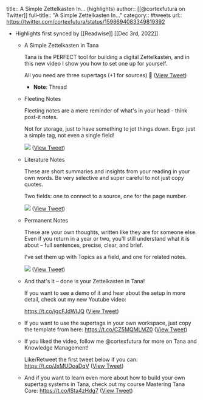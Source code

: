 title:: A Simple Zettelkasten In... (highlights)
author:: [[@cortexfutura on Twitter]]
full-title:: "A Simple Zettelkasten In..."
category:: #tweets
url:: https://twitter.com/cortexfutura/status/1598694083349819392

- Highlights first synced by [[Readwise]] [[Dec 3rd, 2022]]
	- A Simple Zettelkasten in Tana
	  
	  Tana is the PERFECT tool for building a digital Zettelkasten, and in this new video I show you how to set one up for yourself.
	  
	  All you need are three supertags (+1 for sources)
	  🧵 ([View Tweet](https://twitter.com/cortexfutura/status/1598694083349819392))
		- **Note**: Thread
	- Fleeting Notes
	  
	  Fleeting notes are a mere reminder of what's in your head - think post-it notes.
	  
	  Not for storage, just to have something to jot things down.
	  Ergo: just a simple tag, not even a single field! 
	  
	  ![](https://pbs.twimg.com/media/Fi-zzVjVsAENxjT.jpg) ([View Tweet](https://twitter.com/cortexfutura/status/1598694093252571136))
	- Literature Notes
	  
	  These are short summaries and insights from your reading in your own words. Be very selective and super careful to not just copy quotes.
	  
	  Two fields: one to connect to a source, one for the page number. 
	  
	  ![](https://pbs.twimg.com/media/Fi-zz1GUcAIES_V.jpg) ([View Tweet](https://twitter.com/cortexfutura/status/1598694101540429824))
	- Permanent Notes
	  
	  These are your own thoughts, written like they are for someone else. Even if you return in a year or two, you'll still understand what it is about – full sentences, precise, clear, and brief.
	  
	  I've set them up with Topics as a field, and one for related notes. 
	  
	  ![](https://pbs.twimg.com/media/Fi-z0SKUYAEbxYq.jpg) ([View Tweet](https://twitter.com/cortexfutura/status/1598694109136375809))
	- And that's it – done is your Zettelkasten in Tana!
	  
	  If you want to see a demo of it and hear about the setup in more detail, check out my new Youtube video:
	  
	  https://t.co/igcFJdWIJQ ([View Tweet](https://twitter.com/cortexfutura/status/1598694112416309248))
	- If you want to use the supertags in your own workspace, just copy the template from here:
	  https://t.co/CZ5MQMLMZ0 ([View Tweet](https://twitter.com/cortexfutura/status/1598694115012509696))
	- If you liked the video, follow me @cortexfutura for more on Tana and Knowledge Management!
	  
	  Like/Retweet the first tweet below if you can: https://t.co/JxMUDoaDqV ([View Tweet](https://twitter.com/cortexfutura/status/1598694117835276288))
	- And if you want to learn even more about how to build your own supertag systems in Tana, check out my course Mastering Tana Core:
	  https://t.co/lSta4zHdg7 ([View Tweet](https://twitter.com/cortexfutura/status/1598738473929744385))